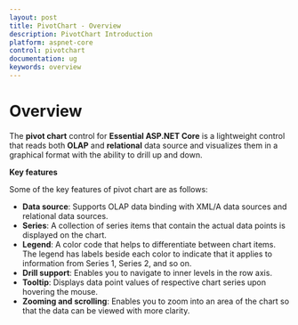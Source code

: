 ```yaml
---
layout: post
title: PivotChart - Overview
description: PivotChart Introduction
platform: aspnet-core
control: pivotchart
documentation: ug
keywords: overview
---
```


# Overview

The **pivot chart** control for **Essential ASP.NET Core** is a lightweight control that reads both **OLAP** and **relational** data source and visualizes them in a graphical format with the ability to drill up and down.

**Key features**

Some of the key features of pivot chart are as follows: 

* **Data source**: Supports OLAP data binding with XML/A data sources and relational data sources.
* **Series**: A collection of series items that contain the actual data points is displayed on the chart.
* **Legend**: A color code that helps to differentiate between chart items. The legend has labels beside each color to indicate that it applies to information from Series 1, Series 2, and so on.
* **Drill support**: Enables you to navigate to inner levels in the row axis. 
* **Tooltip**: Displays data point values of respective chart series upon hovering the mouse.
* **Zooming and scrolling**: Enables you to zoom into an area of the chart so that the data can be viewed with more clarity.
